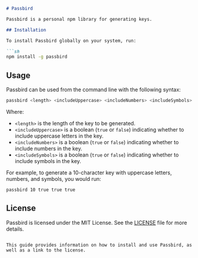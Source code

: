```markdown
# Passbird

Passbird is a personal npm library for generating keys.

## Installation

To install Passbird globally on your system, run:

```sh
npm install -g passbird
```

## Usage

Passbird can be used from the command line with the following syntax:

```sh
passbird <length> <includeUppercase> <includeNumbers> <includeSymbols>
```

Where:

- `<length>` is the length of the key to be generated.
- `<includeUppercase>` is a boolean (`true` or `false`) indicating whether to include uppercase letters in the key.
- `<includeNumbers>` is a boolean (`true` or `false`) indicating whether to include numbers in the key.
- `<includeSymbols>` is a boolean (`true` or `false`) indicating whether to include symbols in the key.

For example, to generate a 10-character key with uppercase letters, numbers, and symbols, you would run:

```sh
passbird 10 true true true
```

## License

Passbird is licensed under the MIT License. See the [LICENSE](LICENSE) file for more details.
```

This guide provides information on how to install and use Passbird, as well as a link to the license.